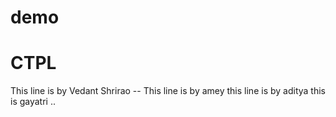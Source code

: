 # demo

# CTPL


This line is by Vedant Shrirao --
This line is by amey 
this line is by aditya
this is gayatri 
..
